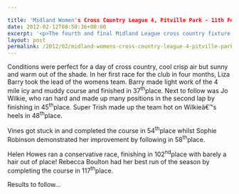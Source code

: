 ```yaml
---

title: 'Midland Women's Cross Country League 4, Pitville Park - 11th February 2012'
date: 2012-02-12T08:58:36+00:00
excerpt: '<p>The fourth and final Midland League cross country fixture of the 2011/12 season was at Pitville Park in Cheltenham.</p>'
layout: post
permalink: /2012/02/midland-womens-cross-country-league-4-pitville-park-11th-february-2012/
---
```

</p> 

Conditions were perfect for a day of cross country, cool crisp air but sunny and warm out of the shade. In her first race for the club in four months, Liza Barry took the lead of the womens team. Barry made light work of the 4 mile icy and muddy course and finished in 37<sup>th</sup>place. Next to follow was Jo Wilkie, who ran hard and made up many positions in the second lap by finishing in 45<sup>th</sup>place. Super Trish made up the team hot on Wilkieâ€™s heels in 48<sup>th</sup>place. 

Vines got stuck in and completed the course in 54<sup>th</sup>place whilst Sophie Robinson demonstrated her improvement by following in 58<sup>th</sup>place. 

Helen Howes ran a conservative race, finishing in 102<sup>nd</sup>place with barely a hair out of place! Rebecca Boulton had her best run of the season by completing the course in 117<sup>th</sup>place.

Results to follow&#8230;</p>